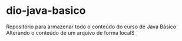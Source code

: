 # dio-java-basico
Repositório para armazenar todo o conteúdo do curso de Java Básico
Alterando o conteúdo de um arquivo de forma localS